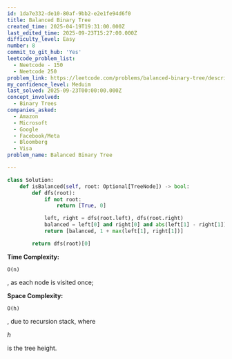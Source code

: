 ```yaml
---
id: 1da7e332-de10-80af-9bb2-e2e1fe94d6f0
title: Balanced Binary Tree
created_time: 2025-04-19T19:31:00.000Z
last_edited_time: 2025-09-23T15:27:00.000Z
difficulty_level: Easy
number: 8
commit_to_git_hub: 'Yes'
leetcode_problem_list:
  - Neetcode - 150
  - Neetcode 250
problem_link: https://leetcode.com/problems/balanced-binary-tree/description/
my_confidence_level: Meduim
last_solved: 2025-09-23T00:00:00.000Z
concept_involved:
  - Binary Trees
companies_asked:
  - Amazon
  - Microsoft
  - Google
  - Facebook/Meta
  - Bloomberg
  - Visa
problem_name: Balanced Binary Tree

---
```


```python
class Solution:
    def isBalanced(self, root: Optional[TreeNode]) -> bool:
        def dfs(root):
            if not root:
                return [True, 0]

            left, right = dfs(root.left), dfs(root.right)
            balanced = left[0] and right[0] and abs(left[1] - right[1]) <= 1
            return [balanced, 1 + max(left[1], right[1])]

        return dfs(root)[0]
```

**Time Complexity:**

```plain text
O(n)
```

, as each node is visited once;

**Space Complexity:**

```plain text
O(h)
```

, due to recursion stack, where

*h*

is the tree height.
